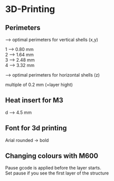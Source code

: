 # 3D-Printing  
## Perimeters  
--> optimal perimeters for vertical shells (x,y)

1 --> 0.80 mm  
2 --> 1.64 mm  
3 --> 2.48 mm  
4 --> 3.32 mm    

--> optimal perimeters for horizontal shells (z)

multiple of 0.2 mm (=layer hight)

## Heat insert for M3
d --> 4.5 mm

## Font for 3d printing
Arial rounded -> bold

## Changing colours with M600
Pause gcode is applied before the layer starts.  
Set pause if you see the first layer of the structure
